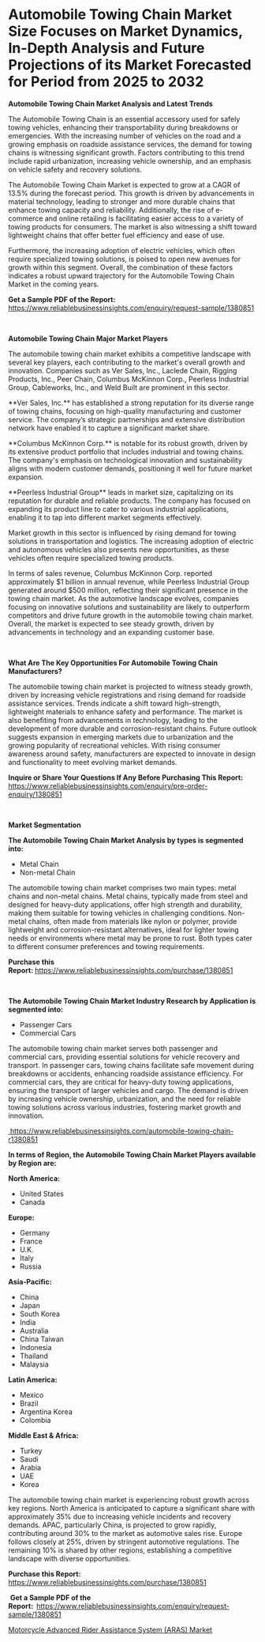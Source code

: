 <p><h1>Automobile Towing Chain Market Size Focuses on Market Dynamics, In-Depth Analysis and Future Projections of its Market Forecasted for Period from 2025 to 2032</h1></p><p><strong>Automobile Towing Chain Market Analysis and Latest Trends</strong></p>
<p><p>The Automobile Towing Chain is an essential accessory used for safely towing vehicles, enhancing their transportability during breakdowns or emergencies. With the increasing number of vehicles on the road and a growing emphasis on roadside assistance services, the demand for towing chains is witnessing significant growth. Factors contributing to this trend include rapid urbanization, increasing vehicle ownership, and an emphasis on vehicle safety and recovery solutions.</p><p>The Automobile Towing Chain Market is expected to grow at a CAGR of 13.5% during the forecast period. This growth is driven by advancements in material technology, leading to stronger and more durable chains that enhance towing capacity and reliability. Additionally, the rise of e-commerce and online retailing is facilitating easier access to a variety of towing products for consumers. The market is also witnessing a shift toward lightweight chains that offer better fuel efficiency and ease of use. </p><p>Furthermore, the increasing adoption of electric vehicles, which often require specialized towing solutions, is poised to open new avenues for growth within this segment. Overall, the combination of these factors indicates a robust upward trajectory for the Automobile Towing Chain Market in the coming years.</p></p>
<p><strong>Get a Sample PDF of the Report:&nbsp;</strong> <a href="https://www.reliablebusinessinsights.com/enquiry/request-sample/1380851?utm_campaign=2735&utm_medium=2&utm_source=Github&utm_content=ia&utm_term=30032025&utm_id=automobile-towing-chain">https://www.reliablebusinessinsights.com/enquiry/request-sample/1380851</a></p>
<p>&nbsp;</p>
<p><strong>Automobile Towing Chain Major Market Players</strong></p>
<p><p>The automobile towing chain market exhibits a competitive landscape with several key players, each contributing to the market's overall growth and innovation. Companies such as Ver Sales, Inc., Laclede Chain, Rigging Products, Inc., Peer Chain, Columbus McKinnon Corp., Peerless Industrial Group, Cableworks, Inc., and Weld Built are prominent in this sector.</p><p>**Ver Sales, Inc.** has established a strong reputation for its diverse range of towing chains, focusing on high-quality manufacturing and customer service. The company’s strategic partnerships and extensive distribution network have enabled it to capture a significant market share. </p><p>**Columbus McKinnon Corp.** is notable for its robust growth, driven by its extensive product portfolio that includes industrial and towing chains. The company's emphasis on technological innovation and sustainability aligns with modern customer demands, positioning it well for future market expansion.</p><p>**Peerless Industrial Group** leads in market size, capitalizing on its reputation for durable and reliable products. The company has focused on expanding its product line to cater to various industrial applications, enabling it to tap into different market segments effectively.</p><p>Market growth in this sector is influenced by rising demand for towing solutions in transportation and logistics. The increasing adoption of electric and autonomous vehicles also presents new opportunities, as these vehicles often require specialized towing products. </p><p>In terms of sales revenue, Columbus McKinnon Corp. reported approximately $1 billion in annual revenue, while Peerless Industrial Group generated around $500 million, reflecting their significant presence in the towing chain market. As the automotive landscape evolves, companies focusing on innovative solutions and sustainability are likely to outperform competitors and drive future growth in the automobile towing chain market. Overall, the market is expected to see steady growth, driven by advancements in technology and an expanding customer base.</p></p>
<p>&nbsp;</p>
<p><strong>What Are The Key Opportunities For Automobile Towing Chain Manufacturers?</strong></p>
<p><p>The automobile towing chain market is projected to witness steady growth, driven by increasing vehicle registrations and rising demand for roadside assistance services. Trends indicate a shift toward high-strength, lightweight materials to enhance safety and performance. The market is also benefiting from advancements in technology, leading to the development of more durable and corrosion-resistant chains. Future outlook suggests expansion in emerging markets due to urbanization and the growing popularity of recreational vehicles. With rising consumer awareness around safety, manufacturers are expected to innovate in design and functionality to meet evolving market demands.</p></p>
<p><strong>Inquire or Share Your Questions If Any Before Purchasing This Report:</strong> <a href="https://www.reliablebusinessinsights.com/enquiry/pre-order-enquiry/1380851?utm_campaign=2735&utm_medium=2&utm_source=Github&utm_content=ia&utm_term=30032025&utm_id=automobile-towing-chain">https://www.reliablebusinessinsights.com/enquiry/pre-order-enquiry/1380851</a></p>
<p>&nbsp;</p>
<p><strong>Market Segmentation</strong></p>
<p><strong>The Automobile Towing Chain Market Analysis by types is segmented into:</strong></p>
<p><ul><li>Metal Chain</li><li>Non-metal Chain</li></ul></p>
<p><p>The automobile towing chain market comprises two main types: metal chains and non-metal chains. Metal chains, typically made from steel and designed for heavy-duty applications, offer high strength and durability, making them suitable for towing vehicles in challenging conditions. Non-metal chains, often made from materials like nylon or polymer, provide lightweight and corrosion-resistant alternatives, ideal for lighter towing needs or environments where metal may be prone to rust. Both types cater to different consumer preferences and towing requirements.</p></p>
<p><strong>Purchase this Report:&nbsp;</strong><a href="https://www.reliablebusinessinsights.com/purchase/1380851?utm_campaign=2735&utm_medium=2&utm_source=Github&utm_content=ia&utm_term=30032025&utm_id=automobile-towing-chain">https://www.reliablebusinessinsights.com/purchase/1380851</a></p>
<p>&nbsp;</p>
<p><strong>The Automobile Towing Chain Market Industry Research by Application is segmented into:</strong></p>
<p><ul><li>Passenger Cars</li><li>Commercial Cars</li></ul></p>
<p><p>The automobile towing chain market serves both passenger and commercial cars, providing essential solutions for vehicle recovery and transport. In passenger cars, towing chains facilitate safe movement during breakdowns or accidents, enhancing roadside assistance efficiency. For commercial cars, they are critical for heavy-duty towing applications, ensuring the transport of larger vehicles and cargo. The demand is driven by increasing vehicle ownership, urbanization, and the need for reliable towing solutions across various industries, fostering market growth and innovation.</p></p>
<p><a href="https://www.reliablebusinessinsights.com/automobile-towing-chain-r1380851?utm_campaign=2735&utm_medium=2&utm_source=Github&utm_content=ia&utm_term=30032025&utm_id=automobile-towing-chain">&nbsp;https://www.reliablebusinessinsights.com/automobile-towing-chain-r1380851</a></p>
<p><strong>In terms of Region, the Automobile Towing Chain Market Players available by Region are:</strong></p>
<p>
    <p> <strong> North America: </strong>
        <ul>
            <li>United States</li>
            <li>Canada</li>
        </ul>
        </p> 
    <p> <strong> Europe: </strong>
        <ul>
            <li>Germany</li>
            <li>France</li>
            <li>U.K.</li>
            <li>Italy</li>
            <li>Russia</li>
        </ul>
        </p> 
    <p> <strong> Asia-Pacific: </strong>
        <ul>
            <li>China</li>
            <li>Japan</li>
            <li>South Korea</li>
            <li>India</li>
            <li>Australia</li>
            <li>China Taiwan</li>
            <li>Indonesia</li>
            <li>Thailand</li>
            <li>Malaysia</li>
        </ul>
        </p> 
    <p> <strong> Latin America: </strong>
        <ul>
            <li>Mexico</li>
            <li>Brazil</li>
            <li>Argentina Korea</li>
            <li>Colombia</li>
        </ul>
        </p> 
    <p> <strong> Middle East & Africa: </strong>
        <ul>
            <li>Turkey</li>
            <li>Saudi</li>
            <li>Arabia</li>
            <li>UAE</li>
            <li>Korea</li>
        </ul>
    </p>
    </p>
<p><p>The automobile towing chain market is experiencing robust growth across key regions. North America is anticipated to capture a significant share with approximately 35% due to increasing vehicle incidents and recovery demands. APAC, particularly China, is projected to grow rapidly, contributing around 30% to the market as automotive sales rise. Europe follows closely at 25%, driven by stringent automotive regulations. The remaining 10% is shared by other regions, establishing a competitive landscape with diverse opportunities.</p></p>
<p><strong>Purchase this Report: </strong><a href="https://www.reliablebusinessinsights.com/purchase/1380851?utm_campaign=2735&utm_medium=2&utm_source=Github&utm_content=ia&utm_term=30032025&utm_id=automobile-towing-chain">https://www.reliablebusinessinsights.com/purchase/1380851</a></p>
<p>&nbsp;<strong>Get a Sample PDF of the Report:&nbsp;&nbsp;</strong><a href="https://www.reliablebusinessinsights.com/enquiry/request-sample/1380851?utm_campaign=2735&utm_medium=2&utm_source=Github&utm_content=ia&utm_term=30032025&utm_id=automobile-towing-chain">https://www.reliablebusinessinsights.com/enquiry/request-sample/1380851</a></p>
<p><strong></strong></p>
<p><p><a href="https://github.com/iroldilom/Market-Research-Report-List-1/blob/main/motorcycle-advanced-rider-assistance-system-aras-market.md?utm_campaign=2735&utm_medium=2&utm_source=Github&utm_content=ia&utm_term=30032025&utm_id=automobile-towing-chain">Motorcycle Advanced Rider Assistance System (ARAS) Market</a></p></p>